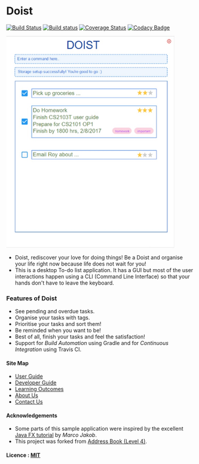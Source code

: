 # Doist

[![Build Status](https://travis-ci.org/CS2103JAN2017-W13-B4/main.svg?branch=master)](https://travis-ci.org/CS2103JAN2017-W13-B4/main)
[![Build status](https://ci.appveyor.com/api/projects/status/q61qc92ixji8sn4b?svg=true)](https://ci.appveyor.com/project/leeyh20/main)
[![Coverage Status](https://coveralls.io/repos/github/CS2103JAN2017-W13-B4/main/badge.svg?branch=master)](https://coveralls.io/github/CS2103JAN2017-W13-B4/main?branch=master)
[![Codacy Badge](https://api.codacy.com/project/badge/Grade/9865250c389f4e9fa8b0cf7405595544)](https://www.codacy.com/app/leeyh20/main?utm_source=github.com&amp;utm_medium=referral&amp;utm_content=CS2103JAN2017-W13-B4/main&amp;utm_campaign=Badge_Grade)

<img src="docs/images/Ui.png" width="450"><br>

* Doist, rediscover your love for doing things! Be a Doist and organise your life right now because life does not wait for you!
* This is a desktop To-do list application. It has a GUI but most of the user interactions happen using
  a CLI (Command Line Interface) so that your hands don't have to leave the keyboard.

### Features of Doist
* See pending and overdue tasks.
* Organise your tasks with tags.
* Prioritise your tasks and sort them!
* Be reminded when you want to be!
* Best of all, finish your tasks and feel the satisfaction!
* Support for *Build Automation* using Gradle and for *Continuous Integration* using Travis CI.


#### Site Map
* [User Guide](docs/UserGuide.md)
* [Developer Guide](docs/DeveloperGuide.md)
* [Learning Outcomes](docs/LearningOutcomes.md)
* [About Us](docs/AboutUs.md)
* [Contact Us](docs/ContactUs.md)


#### Acknowledgements

* Some parts of this sample application were inspired by the excellent
  [Java FX tutorial](http://code.makery.ch/library/javafx-8-tutorial/) by *Marco Jakob*.
* This project was forked from [Address Book (Level 4)](https://github.com/nus-cs2103-AY1617S1/addressbook-level4).


#### Licence : [MIT](LICENSE)
